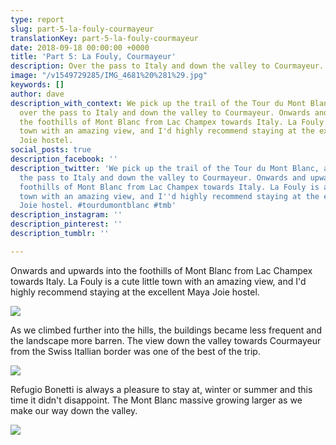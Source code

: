 ```yaml
---
type: report
slug: part-5-la-fouly-courmayeur
translationKey: part-5-la-fouly-courmayeur
date: 2018-09-18 00:00:00 +0000
title: 'Part 5: La Fouly, Courmayeur'
description: Over the pass to Italy and down the valley to Courmayeur.
image: "/v1549729285/IMG_4681%20%281%29.jpg"
keywords: []
author: dave
description_with_context: We pick up the trail of the Tour du Mont Blanc, as we hike
  over the pass to Italy and down the valley to Courmayeur. Onwards and upwards into
  the foothills of Mont Blanc from Lac Champex towards Italy. La Fouly is a cute little
  town with an amazing view, and I'd highly recommend staying at the excellent Maya
  Joie hostel.
social_posts: true
description_facebook: ''
description_twitter: 'We pick up the trail of the Tour du Mont Blanc, as we hike over
  the pass to Italy and down the valley to Courmayeur. Onwards and upwards into the
  foothills of Mont Blanc from Lac Champex towards Italy. La Fouly is a cute little
  town with an amazing view, and I''d highly recommend staying at the excellent Maya
  Joie hostel. #tourdumontblanc #tmb'
description_instagram: ''
description_pinterest: ''
description_tumblr: ''

---
```

Onwards and upwards into the foothills of Mont Blanc from Lac Champex towards Italy. La Fouly is a cute little town with an amazing view, and I'd highly recommend staying at the excellent Maya Joie hostel.

![](https://res.cloudinary.com/wildernessprime/image/upload/w_800,dpr_auto/v1549729130/IMG_4609%20%281%29.jpg)

As we climbed further into the hills, the buildings became less frequent and the landscape more barren. The view down the valley towards Courmayeur from the Swiss Itallian border was one of the best of the trip.

![](https://res.cloudinary.com/wildernessprime/image/upload/w_800,dpr_auto/v1549729285/IMG_4681%20%281%29.jpg)

Refugio Bonetti is always a pleasure to stay at, winter or summer and this time it didn't disappoint. The Mont Blanc massive growing larger as we make our way down the valley.

![](https://res.cloudinary.com/wildernessprime/image/upload/w_800,dpr_auto/v1549729460/IMG_4713.jpg)